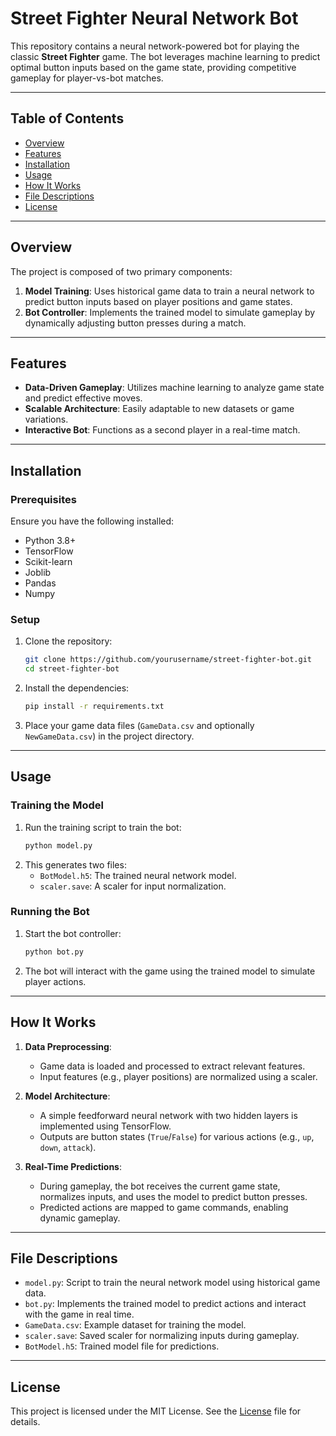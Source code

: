 # Street Fighter Neural Network Bot

This repository contains a neural network-powered bot for playing the classic **Street Fighter** game. The bot leverages machine learning to predict optimal button inputs based on the game state, providing competitive gameplay for player-vs-bot matches.

---

## Table of Contents

- [Overview](#overview)
- [Features](#features)
- [Installation](#installation)
- [Usage](#usage)
- [How It Works](#how-it-works)
- [File Descriptions](#file-descriptions)
- [License](#license)

---

## Overview

The project is composed of two primary components:
1. **Model Training**: Uses historical game data to train a neural network to predict button inputs based on player positions and game states.
2. **Bot Controller**: Implements the trained model to simulate gameplay by dynamically adjusting button presses during a match.

---

## Features

- **Data-Driven Gameplay**: Utilizes machine learning to analyze game state and predict effective moves.
- **Scalable Architecture**: Easily adaptable to new datasets or game variations.
- **Interactive Bot**: Functions as a second player in a real-time match.

---

## Installation

### Prerequisites
Ensure you have the following installed:
- Python 3.8+
- TensorFlow
- Scikit-learn
- Joblib
- Pandas
- Numpy

### Setup
1. Clone the repository:
   ```bash
   git clone https://github.com/yourusername/street-fighter-bot.git
   cd street-fighter-bot
   ```
2. Install the dependencies:
   ```bash
   pip install -r requirements.txt
   ```

3. Place your game data files (`GameData.csv` and optionally `NewGameData.csv`) in the project directory.

---

## Usage

### Training the Model
1. Run the training script to train the bot:
   ```bash
   python model.py
   ```
2. This generates two files:
   - `BotModel.h5`: The trained neural network model.
   - `scaler.save`: A scaler for input normalization.

### Running the Bot
1. Start the bot controller:
   ```bash
   python bot.py
   ```
2. The bot will interact with the game using the trained model to simulate player actions.

---

## How It Works

1. **Data Preprocessing**:
   - Game data is loaded and processed to extract relevant features.
   - Input features (e.g., player positions) are normalized using a scaler.

2. **Model Architecture**:
   - A simple feedforward neural network with two hidden layers is implemented using TensorFlow.
   - Outputs are button states (`True`/`False`) for various actions (e.g., `up`, `down`, `attack`).

3. **Real-Time Predictions**:
   - During gameplay, the bot receives the current game state, normalizes inputs, and uses the model to predict button presses.
   - Predicted actions are mapped to game commands, enabling dynamic gameplay.

---

## File Descriptions

- `model.py`: Script to train the neural network model using historical game data.
- `bot.py`: Implements the trained model to predict actions and interact with the game in real time.
- `GameData.csv`: Example dataset for training the model.
- `scaler.save`: Saved scaler for normalizing inputs during gameplay.
- `BotModel.h5`: Trained model file for predictions.

---

## License

This project is licensed under the MIT License. See the [License](License) file for details.

